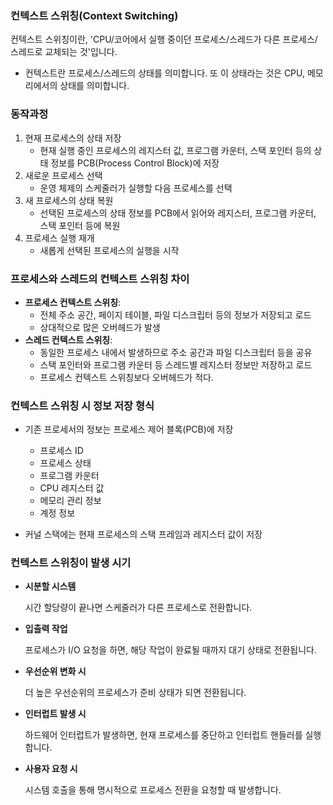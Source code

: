 ### 컨텍스트 스위칭(Context Switching)

컨텍스트 스위칭이란, 'CPU/코어에서 실행 중이던 프로세스/스레드가 다른 프로세스/스레드로 교체되는 것'입니다.
- 컨텍스트란 프로세스/스레드의 상태를 의미합니다. 또 이 상태라는 것은 CPU, 메모리에서의 상태를 의미합니다. 

### 동작과정
1. 현재 프로세스의 상태 저장
   - 현재 실행 중인 프로세스의 레지스터 값, 프로그램 카운터, 스택 포인터 등의 상태 정보를 PCB(Process Control Block)에 저장
2. 새로운 프로세스 선택
   - 운영 체제의 스케줄러가 실행할 다음 프로세스를 선택
3. 새 프로세스의 상태 복원
   - 선택된 프로세스의 상태 정보를 PCB에서 읽어와 레지스터, 프로그램 카운터, 스택 포인터 등에 복원
4. 프로세스 실행 재개
   - 새롭게 선택된 프로세스의 실행을 시작

### 프로세스와 스레드의 컨텍스트 스위칭 차이

- **프로세스 컨텍스트 스위칭**:
    - 전체 주소 공간, 페이지 테이블, 파일 디스크립터 등의 정보가 저장되고 로드
    - 상대적으로 많은 오버헤드가 발생
- **스레드 컨텍스트 스위칭**:
    - 동일한 프로세스 내에서 발생하므로 주소 공간과 파일 디스크립터 등을 공유
    - 스택 포인터와 프로그램 카운터 등 스레드별 레지스터 정보만 저장하고 로드
    - 프로세스 컨텍스트 스위칭보다 오버헤드가 적다.
    

### 컨텍스트 스위칭 시 정보 저장 형식

- 기존 프로세서의 정보는 프로세스 제어 블록(PCB)에 저장

  - 프로세스 ID
  - 프로세스 상태
  - 프로그램 카운터
  - CPU 레지스터 값
  - 메모리 관리 정보
  - 계정 정보
- 커널 스택에는 현재 프로세스의 스택 프레임과 레지스터 값이 저장

### 컨텍스트 스위칭이 발생 시기

- **시분할 시스템**
    
    시간 할당량이 끝나면 스케줄러가 다른 프로세스로 전환합니다.
    
- **입출력 작업**
    
    프로세스가 I/O 요청을 하면, 해당 작업이 완료될 때까지 대기 상태로 전환됩니다.
    
- **우선순위 변화 시**
    
    더 높은 우선순위의 프로세스가 준비 상태가 되면 전환됩니다.
    
- **인터럽트 발생 시**
    
    하드웨어 인터럽트가 발생하면, 현재 프로세스를 중단하고 인터럽트 핸들러를 실행합니다.
    
- **사용자 요청 시**
    
    시스템 호출을 통해 명시적으로 프로세스 전환을 요청할 때 발생합니다.
